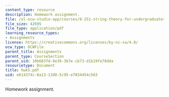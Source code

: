 ```yaml
---
content_type: resource
description: Homework assignment.
file: /ol-ocw-studio-app/courses/8-251-string-theory-for-undergraduates-spring-2007/e614374c0a1313d85c95e7034454c563_hwk5.pdf
file_size: 42695
file_type: application/pdf
learning_resource_types:
- Assignments
license: https://creativecommons.org/licenses/by-nc-sa/4.0/
ocw_type: OCWFile
parent_title: Assignments
parent_type: CourseSection
parent_uid: 10b683fd-9e39-367e-cb73-d1b19fe78dda
resourcetype: Document
title: hwk5.pdf
uid: e614374c-0a13-13d8-5c95-e7034454c563
---
```

Homework assignment.